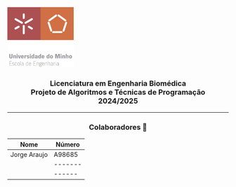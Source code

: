 <img src='media/uminho_eng.png' width="30%"/>

<h3 align="center">Licenciatura em Engenharia Biomédica <br> Projeto de Algoritmos e Técnicas de Programação <br> 2024/2025 </h3>

---

<h3 align="center"> Colaboradores &#129309 </h2>

<div align="center">

| Nome            | Número  |
| --------------- | ------- |
| Jorge Araujo    | A98685  |
|                 | ------- |
|                 | ------  |
